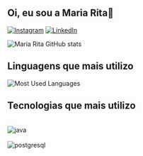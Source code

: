 ## Oi, eu sou a Maria Rita👋

[![Instagram](https://img.shields.io/badge/Instagram-E4405F?style=for-the-badge&logo=instagram&logoColor=white)](https://www.instagram.com/lusstosaa/?hl=pt-br)
[![LinkedIn](https://img.shields.io/badge/LinkedIn-0077B5?style=for-the-badge&logo=linkedin&logoColor=white)](https://www.linkedin.com/in/maria-rita-lustosa-50b7b82a9/)

![Maria Rita GitHub stats](https://github-readme-stats.vercel.app/api?username=mariaritalustosa&show_icons=true&theme=tokyonight)

## Linguagens que mais utilizo
![Most Used Languages](https://github-readme-stats.vercel.app/api/top-langs/?username=mariaritalustosa&layout=compact)

## Tecnologias que mais utilizo
<div style= "display:inline_block"><br/><img align="center" alt="java" src="https://img.shields.io/badge/Java-ED8B00?style=for-the-badge&logo=openjdk&logoColor=white"</div>
  
<div style= "display:inline_block"><br/><img align="center" alt="postgresql" src="https://img.shields.io/badge/PostgreSQL-316192?style=for-the-badge&logo=postgresql&logoColor=white"</div>
